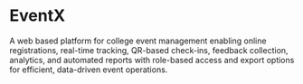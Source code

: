 # EventX
A web based platform for college event management enabling online registrations, real-time tracking, QR-based check-ins, feedback collection, analytics, and automated reports with role-based access and export options for efficient, data-driven event operations.
